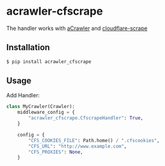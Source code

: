 # acrawler-cfscrape

The handler works with [aCrawler](https://github.com/wooddance/aCrawler) and [cloudflare-scrape](https://github.com/Anorov/cloudflare-scrape)

## Installation

```bash
$ pip install acrawler_cfscrape
```

## Usage

Add Handler:

```python
class MyCrawler(Crawler):
    middleware_config = {
        "acrawler_cfscrape.CfscrapeHandler": True,
    }

    config = {
        "CFS_COOKIES_FILE": Path.home() / ".cfscookies",
        "CFS_URL": "http://www.example.com",
        "CFS_PROXIES": None,
    }
```
